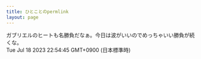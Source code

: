 ```yaml
---
title: ひとことのpermlink
layout: page
---
```

<div class="box" dt="1689688485559">
  ガブリエルのヒートも名勝負だなぁ。今日は波がいいのでめっちゃいい勝負が続くな。
  <div class="content is-small">Tue Jul 18 2023 22:54:45 GMT+0900 (日本標準時)</div>
</div>